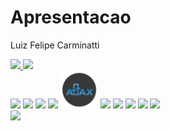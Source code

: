 # Apresentacao
 Luiz Felipe Carminatti

<link rel="stylesheet" href="https://cdn.jsdelivr.net/gh/devicons/devicon@v2.15.1/devicon.min.css">
          
<div>
     <a href="//github.com/LuizFelipeCarminatti">
     <img height="180em" src="https://github-readme-stats.vercel.app/api?username=LuizFelipeCarminatti&show_icons=true&theme=dark&include_all_commits=true&count+private=true"/>
     <img height="180em" src="https://github-readme-stats.vercel.app/api/top-langs/?username=LuizFelipeCarminatti&theme=dark&layout=compact"/>
</div>
<div style="display: inline-block">
 <img width="60" src="https://github.com/LuizFelipeCarminatti/Apresentacao/assets/46489152/8b03d348-f2f3-4bc1-9e09-a3c68b382dda" />
 <img width="60" src="https://github.com/LuizFelipeCarminatti/Apresentacao/assets/46489152/361b20c0-86e1-4ec6-bea9-73e24f5a1c4d"/>      
 <img width="60" src="https://github.com/LuizFelipeCarminatti/Apresentacao/assets/46489152/c0702427-7da2-4415-be82-04e607dc392d"/>
 <img width="60" src="https://github.com/LuizFelipeCarminatti/Apresentacao/assets/46489152/d00824c3-6bb7-4888-8166-1dbb4e6aaa52"/>
 <img width="60" src="ajax.png"/>
 <img width="60" src="https://github.com/LuizFelipeCarminatti/Apresentacao/assets/46489152/1a30c3ac-772f-49ce-91a7-aeae13de3952"/>
 <img width="60" src="https://github.com/LuizFelipeCarminatti/Apresentacao/assets/46489152/4d5a38ff-9e78-49b1-8b49-9c2348ef0d87"/>
 <img width="60" src="https://github.com/LuizFelipeCarminatti/Apresentacao/assets/46489152/c834647b-b276-46c7-af63-7613a3bf4c05"/>
 <img width="60" src="https://github.com/LuizFelipeCarminatti/Apresentacao/assets/46489152/d2f1a890-2c59-46b3-8167-297004c153fd"/>
 <img width="60" src="https://github.com/LuizFelipeCarminatti/Apresentacao/assets/46489152/7944ac4e-e85f-47ca-9ac1-a7dd34775a69"/>
</div>

<div>
    <img src="https://img.shields.io/badge/-LinkedIn-%230077B5?style=for-the-badge&logo=linkedin&logoColor=white" target="_blank">
</div>
